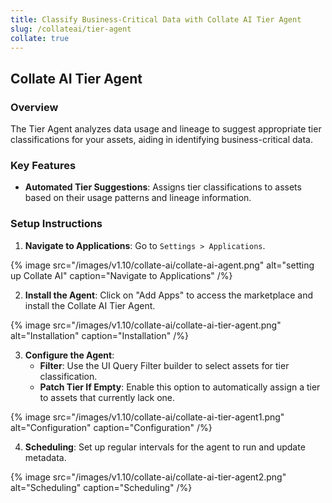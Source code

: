 ```yaml
---
title: Classify Business-Critical Data with Collate AI Tier Agent
slug: /collateai/tier-agent
collate: true
---
```


## Collate AI Tier Agent

### Overview

The Tier Agent analyzes data usage and lineage to suggest appropriate tier classifications for your assets, aiding in identifying business-critical data.

### Key Features

- **Automated Tier Suggestions**: Assigns tier classifications to assets based on their usage patterns and lineage information.

### Setup Instructions

1. **Navigate to Applications**: Go to `Settings > Applications`.

{% image
src="/images/v1.10/collate-ai/collate-ai-agent.png"
alt="setting up Collate AI"
caption="Navigate to Applications"
/%}

2. **Install the Agent**: Click on "Add Apps" to access the marketplace and install the Collate AI Tier Agent.

{% image
src="/images/v1.10/collate-ai/collate-ai-tier-agent.png"
alt="Installation"
caption="Installation"
/%}

3. **Configure the Agent**:
   - **Filter**: Use the UI Query Filter builder to select assets for tier classification.
   - **Patch Tier If Empty**: Enable this option to automatically assign a tier to assets that currently lack one.

{% image
src="/images/v1.10/collate-ai/collate-ai-tier-agent1.png"
alt="Configuration"
caption="Configuration"
/%}

4. **Scheduling**: Set up regular intervals for the agent to run and update metadata.

{% image
src="/images/v1.10/collate-ai/collate-ai-tier-agent2.png"
alt="Scheduling"
caption="Scheduling"
/%}

